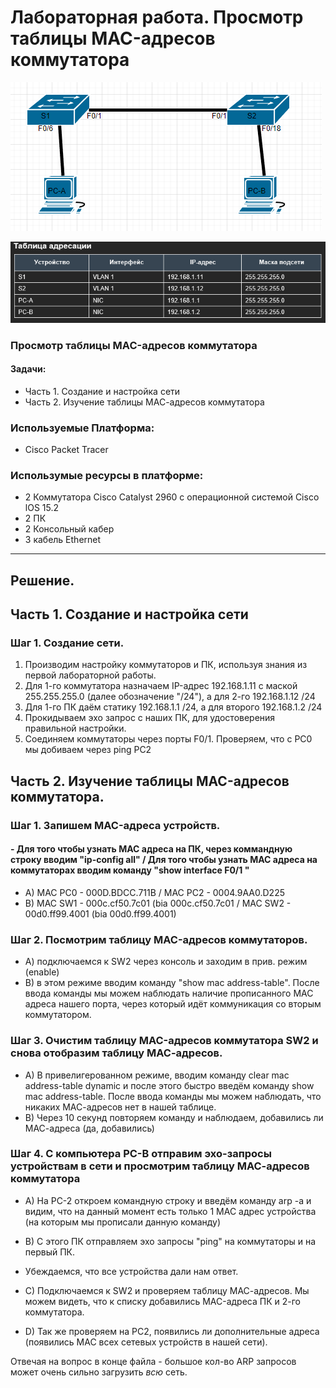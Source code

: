 # Лабораторная работа. Просмотр таблицы MAC-адресов коммутатора
![](https://github.com/Despirant/Desp_Labs/blob/main/pics/Labs2Top.png)

![](https://github.com/Despirant/Desp_Labs/blob/main/pics/Labs2Tablet.PNG)

### Просмотр таблицы MAC-адресов коммутатора
 #### Задачи:
 - Часть 1. Создание и настройка сети
 - Часть 2. Изучение таблицы МАС-адресов коммутатора

 ### Используемые Платформа:
  - Cisco Packet Tracer
 ### Использумые ресурсы в платформе:
  - 2 Коммутатора Cisco Catalyst 2960 с операционной системой Cisco lOS 15.2
  - 2 ПК 
  - 2 Консольный кабер
  - 3 кабель Ethernet
  
  ---
  
  ## Решение. 
  ## Часть 1. Создание и настройка сети
  ### Шаг 1. Создание сети.
  1. Производим настройку коммутаторов и ПК, используя знания из первой лабораторной работы.
  2. Для 1-го коммутатора назначаем IP-адрес 192.168.1.11 с маской 255.255.255.0 (далее обозначение "/24"), а для 2-го 192.168.1.12 /24
  3. Для 1-го ПК даём статику 192.168.1.1 /24, а для второго 192.168.1.2 /24
  4. Прокидываем эхо запрос с наших ПК, для удостоверения правильной настройки. 
  5. Соединяем коммутаторы через порты F0/1. Проверяем, что с PC0 мы добиваем через ping PC2
  
  
  ## Часть 2. Изучение таблицы MAC-адресов коммутатора. 
  ### Шаг 1. Запишем MAC-адреса устройств.
  #### - Для того чтобы узнать MAC адреса на ПК, через коммандную строку вводим "ip-config all" / Для того чтобы узнать MAC адреса на коммутаторах вводим команду "show interface F0/1 "
  - A) MAC PC0 - 000D.BDCC.711B / MAC PC2 - 0004.9AA0.D225
  - B) MAC SW1 - 000c.cf50.7c01 (bia 000c.cf50.7c01 / MAC SW2 - 00d0.ff99.4001 (bia 00d0.ff99.4001)

  ### Шаг 2. Посмотрим таблицу MAC-адресов коммутаторов. 
  - А) подключаемся к SW2 через консоль и заходим в прив. режим (enable)
  - B) в этом режиме вводим команду "show mac address-table". После ввода команды мы можем наблюдать наличие прописанного MAC адреса нашего порта, через который идёт коммуникация со вторым коммутатором. 

  ### Шаг 3. Очистим таблицу MAC-адресов коммутатора SW2 и снова отобразим таблицу МАС-адресов. 
  - А) В привелигерованном режиме, вводим команду clear mac address-table dynamic и после этого быстро введём команду show mac address-table.
  После ввода команды мы можем наблюдать, что никаких МАС-адресов нет в нашей таблице. 
  - B) Через 10 секунд повторяем команду и наблюдаем, добавились ли МАС-адреса (да, добавились) 
  
  ### Шаг 4. С компьютера PC-B отправим эхо-запросы устройствам в сети и просмотрим таблицу МАС-адресов коммутатора
  - А) На PC-2 откроем командную строку и введём команду arp -a и видим, что на данный момент есть только 1 MAC адрес устройства (на которым мы прописали данную команду)
  - B) С этого ПК отправляем эхо запросы "ping" на коммутаторы и на первый ПК. 
  - Убеждаемся, что все устройства дали нам ответ. 

  - С) Подключаемся к SW2 и проверяем таблицу МАС-адресов. Мы можем видеть, что к списку добавились MAC-адреса ПК и 2-го коммутатора.
  - D) Так же проверяем на PC2, появились ли дополнительные адреса (появились МАС всех сетевых устройств в нашей сети). 


 
 Отвечая на вопрос в конце файла - большое кол-во ARP запросов может очень сильно загрузить _всю_ сеть.
   
 
 
 


   
  
